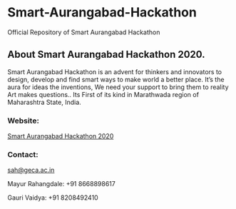 # Smart-Aurangabad-Hackathon
Official Repository of Smart Aurangabad Hackathon

## About Smart Aurangabad Hackathon 2020.
Smart Aurangabad Hackathon is an advent for thinkers and innovators to design, develop and find smart ways to make world a better place. It’s the aura for ideas the inventions, We need your support to bring them to reality Art makes questions..
Its First of its kind in Marathwada region of Maharashtra State, India.

### Website:
[Smart Aurangabad Hackathon 2020](http://sah.geca.ac.in "SAH's Homepage")
### Contact:
sah@geca.ac.in

Mayur Rahangdale: +91 8668898617

Gauri Vaidya: +91 8208492410
